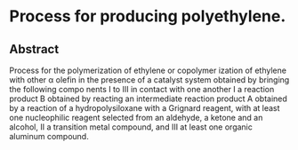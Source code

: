 # Process for producing polyethylene.

## Abstract
Process for the polymerization of ethylene or copolymer ization of ethylene with other α olefin in the presence of a catalyst system obtained by bringing the following compo nents I to III in contact with one another I a reaction product B obtained by reacting an intermediate reaction product A obtained by a reaction of a hydropolysiloxane with a Grignard reagent, with at least one nucleophilic reagent selected from an aldehyde, a ketone and an alcohol, II a transition metal compound, and III at least one organic aluminum compound.